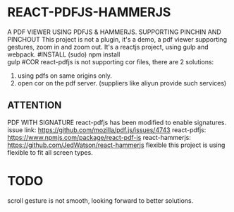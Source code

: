 # REACT-PDFJS-HAMMERJS
A PDF VIEWER USING PDFJS &amp; HAMMERJS. SUPPORTING PINCHIN AND PINCHOUT
This project is not a plugin, it's a demo, a pdf viewer supporting gestures, zoom in and zoom out.
It's a reactjs project, using gulp and webpack.
#INSTALL
(sudo) npm install  
gulp
#COR
react-pdfjs is not supporting cor files, there are 2 solutions:
1. using pdfs on same origins only.
2. open cor on the pdf server. (suppliers like aliyun provide such services)

## ATTENTION
PDF WITH SIGNATURE
react-pdfjs has been modified to enable signatures. issue link: https://github.com/mozilla/pdf.js/issues/4743
react-pdfjs: https://www.npmjs.com/package/react-pdf-js
react-hammerjs: https://github.com/JedWatson/react-hammerjs
flexible
this project is using flexible to fit all screen types.
# TODO
scroll gesture is not smooth, looking forward to better solutions.


